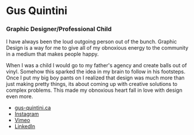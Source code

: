 # Gus Quintini
### Graphic Designer/Professional Child


I have always been the loud outgoing person out of the bunch. Graphic Design is a way for me to give all of my obnoxious energy to the community in a medium that makes people happy.

When I was a child I would go to my father's agency and create balls out of vinyl. Somehow this sparked the idea in my brain to follow in his footsteps. Once I put my big boy pants on I realized that design was much more than just making pretty things, its about coming up with creative solutions to complex problems. This made my obnoxious heart fall in love with design even more.


- [gus-quintini.ca](http://gus-quintini.ca)
- [Instagram](https://www.instagram.com/gus_quintini/)
- [Vimeo](https://vimeo.com/gusquintini)
- [LinkedIn](https://www.linkedin.com/in/gustavo-quintini-31b04710b/)
